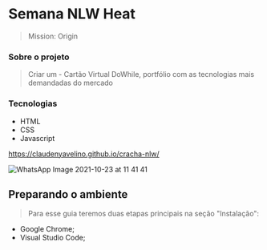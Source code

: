 
# Semana NLW Heat
> Mission: Origin

### Sobre o projeto

> Criar um - Cartão Virtual DoWhile, portfólio com as tecnologias mais demandadas do mercado

### Tecnologias

* HTML
* CSS
* Javascript

https://claudenyavelino.github.io/cracha-nlw/


![WhatsApp Image 2021-10-23 at 11 41 41](https://user-images.githubusercontent.com/79340989/138561061-599a8f11-28b5-4329-aba5-9a2fec461af5.jpeg)

## Preparando o ambiente
> Para esse guia teremos duas etapas principais na seção "Instalação":

* Google Chrome;
* Visual Studio Code;
